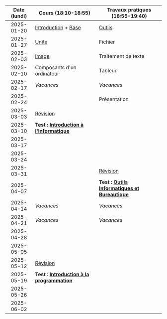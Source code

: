 | Date (lundi) | Cours (18:10-18:55)                                         | Travaux pratiques (18:55-19:40)                                 |
| :----------: | ----------------------------------------------------------- | --------------------------------------------------------------- |
|  2025-01-20  | [Introduction](/docs/2c/intro) + [Base](/docs/2c/info/base) | [Outils](/docs/2c/bure/outils)                                  |
|  2025-01-27  | [Unité](/docs/2c/info/unite)                                | Fichier                                                         |
|  2025-02-03  | [Image](/docs/2c/info/image)                                | Traitement de texte                                             |
|  2025-02-10  | Composants d'un ordinateur                                  | Tableur                                                         |
|  2025-02-17  | _Vacances_                                                  | _Vacances_                                                      |
|  2025-02-24  |                                                             | Présentation                                                    |
|  2025-03-03  | [Révision](/docs/2c/info/revision)                          |                                                                 |
|  2025-03-10  | **Test : [Introduction à l'Informatique](/docs/2c/info)**   |                                                                 |
|  2025-03-17  |                                                             |                                                                 |
|  2025-03-24  |                                                             |                                                                 |
|  2025-03-31  |                                                             | [Révision](/docs/2c/bure/revision)                              |
|  2025-04-07  |                                                             | **Test : [Outils Informatiques et Bureautique](/docs/2c/bure)** |
|  2025-04-14  | _Vacances_                                                  | _Vacances_                                                      |
|  2025-04-21  | _Vacances_                                                  | _Vacances_                                                      |
|  2025-04-28  |                                                             |                                                                 |
|  2025-05-05  |                                                             |                                                                 |
|  2025-05-12  | [Révision](/docs/2c/prog/revision)                          |                                                                 |
|  2025-05-19  | **Test : [Introduction à la programmation](/docs/2c/prog)** |                                                                 |
|  2025-05-26  |                                                             |                                                                 |
|  2025-06-02  |                                                             |                                                                 |
